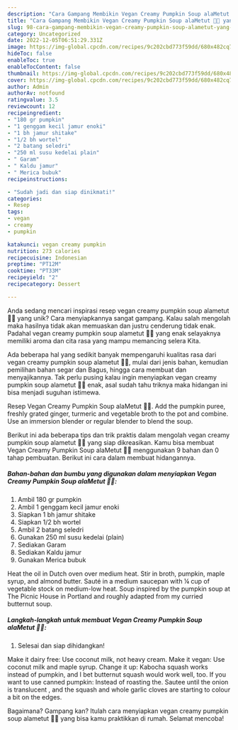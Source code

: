 ```yaml
---
description: "Cara Gampang Membikin Vegan Creamy Pumpkin Soup alaMetut 👩‍🍳 yang Mantap"
title: "Cara Gampang Membikin Vegan Creamy Pumpkin Soup alaMetut 👩‍🍳 yang Mantap"
slug: 98-cara-gampang-membikin-vegan-creamy-pumpkin-soup-alametut-yang-mantap
category: Uncategorized
date: 2022-12-05T06:51:29.331Z
image: https://img-global.cpcdn.com/recipes/9c202cbd773f59dd/680x482cq70/vegan-creamy-pumpkin-soup-alametut-foto-resep-utama.jpg
hideToc: false
enableToc: true
enableTocContent: false
thumbnail: https://img-global.cpcdn.com/recipes/9c202cbd773f59dd/680x482cq70/vegan-creamy-pumpkin-soup-alametut-foto-resep-utama.jpg
cover: https://img-global.cpcdn.com/recipes/9c202cbd773f59dd/680x482cq70/vegan-creamy-pumpkin-soup-alametut-foto-resep-utama.jpg
author: Admin
authorAv: notfound
ratingvalue: 3.5
reviewcount: 12
recipeingredient:
- "180 gr pumpkin"
- "1 genggam kecil jamur enoki"
- "1 bh jamur shitake"
- "1/2 bh wortel"
- "2 batang seledri"
- "250 ml susu kedelai plain"
- " Garam"
- " Kaldu jamur"
- " Merica bubuk"
recipeinstructions:

- "Sudah jadi dan siap dinikmati!"
categories:
- Resep
tags:
- vegan
- creamy
- pumpkin

katakunci: vegan creamy pumpkin 
nutrition: 273 calories
recipecuisine: Indonesian
preptime: "PT12M"
cooktime: "PT33M"
recipeyield: "2"
recipecategory: Dessert

---
```





Anda sedang mencari inspirasi resep vegan creamy pumpkin soup alametut 👩‍🍳 yang unik? Cara menyiapkannya sangat gampang. Kalau salah mengolah maka hasilnya tidak akan memuaskan dan justru cenderung tidak enak. Padahal vegan creamy pumpkin soup alametut 👩‍🍳 yang enak selayaknya memiliki aroma dan cita rasa yang mampu memancing selera Kita.





Ada beberapa hal yang sedikit banyak mempengaruhi kualitas rasa dari vegan creamy pumpkin soup alametut 👩‍🍳, mulai dari jenis bahan, kemudian pemilihan bahan segar dan Bagus, hingga cara membuat dan menyajikannya. Tak perlu pusing kalau ingin menyiapkan vegan creamy pumpkin soup alametut 👩‍🍳 enak,      asal sudah tahu triknya maka hidangan ini bisa menjadi suguhan istimewa.














Resep Vegan Creamy Pumpkin Soup alaMetut 👩‍🍳. Add the pumpkin puree, freshly grated ginger, turmeric and vegetable broth to the pot and combine. Use an immersion blender or regular blender to blend the soup.






Berikut ini ada beberapa tips dan trik praktis dalam mengolah vegan creamy pumpkin soup alametut 👩‍🍳 yang siap dikreasikan. Kamu bisa membuat Vegan Creamy Pumpkin Soup alaMetut 👩‍🍳 menggunakan 9 bahan dan 0 tahap pembuatan. Berikut ini cara dalam membuat hidangannya.

<!--inarticleads1-->

##### Bahan-bahan dan bumbu yang digunakan dalam menyiapkan Vegan Creamy Pumpkin Soup alaMetut 👩‍🍳:

1. Ambil 180 gr pumpkin
1. Ambil 1 genggam kecil jamur enoki
1. Siapkan 1 bh jamur shitake
1. Siapkan 1/2 bh wortel
1. Ambil 2 batang seledri
1. Gunakan 250 ml susu kedelai (plain)
1. Sediakan  Garam
1. Sediakan  Kaldu jamur
1. Gunakan  Merica bubuk


Heat the oil in Dutch oven over medium heat. Stir in broth, pumpkin, maple syrup, and almond butter. Sauté in a medium saucepan with ¼ cup of vegetable stock on medium-low heat. Soup inspired by the pumpkin soup at The Picnic House in Portland and roughly adapted from my curried butternut soup. 

<!--inarticleads2-->

##### Langkah-langkah untuk membuat Vegan Creamy Pumpkin Soup alaMetut 👩‍🍳:


1. Selesai dan siap dihidangkan!

Make it dairy free: Use coconut milk, not heavy cream. Make it vegan: Use coconut milk and maple syrup. Change it up: Kabocha squash works instead of pumpkin, and I bet butternut squash would work well, too. If you want to use canned pumpkin: Instead of roasting the. Sautee until the onion is translucent , and the squash and whole garlic cloves are starting to colour a bit on the edges. 

Bagaimana? Gampang kan? Itulah cara menyiapkan vegan creamy pumpkin soup alametut 👩‍🍳 yang bisa kamu praktikkan di rumah. Selamat mencoba!
